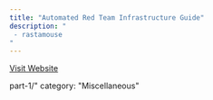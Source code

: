 ```yaml
---
title: "Automated Red Team Infrastructure Guide"
description: "
 - rastamouse
"
---
```

[Visit Website](https://rastamouse.me/2017/08/automated-red-team-infrastructure-deployment-with-terraform)

part-1/"
category: "Miscellaneous"
